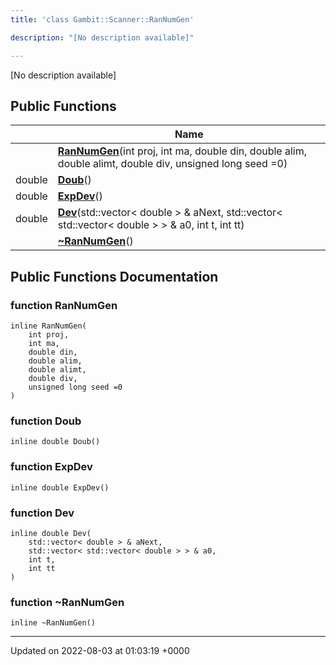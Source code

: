 ```yaml
---
title: 'class Gambit::Scanner::RanNumGen'

description: "[No description available]"

---
```









[No description available]

## Public Functions

|                | Name           |
| -------------- | -------------- |
| | **[RanNumGen](/documentation/code/main/classes/classgambit_1_1scanner_1_1rannumgen/#function-rannumgen)**(int proj, int ma, double din, double alim, double alimt, double div, unsigned long seed =0) |
| double | **[Doub](/documentation/code/main/classes/classgambit_1_1scanner_1_1rannumgen/#function-doub)**() |
| double | **[ExpDev](/documentation/code/main/classes/classgambit_1_1scanner_1_1rannumgen/#function-expdev)**() |
| double | **[Dev](/documentation/code/main/classes/classgambit_1_1scanner_1_1rannumgen/#function-dev)**(std::vector< double > & aNext, std::vector< std::vector< double > > & a0, int t, int tt) |
| | **[~RanNumGen](/documentation/code/main/classes/classgambit_1_1scanner_1_1rannumgen/#function-~rannumgen)**() |

## Public Functions Documentation

### function RanNumGen

```
inline RanNumGen(
    int proj,
    int ma,
    double din,
    double alim,
    double alimt,
    double div,
    unsigned long seed =0
)
```


### function Doub

```
inline double Doub()
```


### function ExpDev

```
inline double ExpDev()
```


### function Dev

```
inline double Dev(
    std::vector< double > & aNext,
    std::vector< std::vector< double > > & a0,
    int t,
    int tt
)
```


### function ~RanNumGen

```
inline ~RanNumGen()
```


-------------------------------

Updated on 2022-08-03 at 01:03:19 +0000